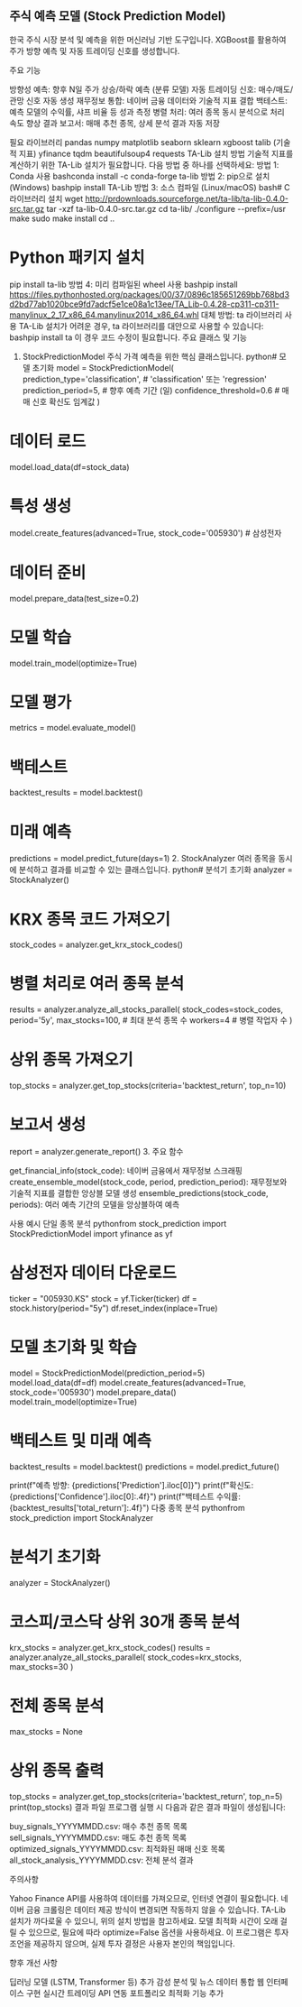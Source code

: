 ## 주식 예측 모델 (Stock Prediction Model)
한국 주식 시장 분석 및 예측을 위한 머신러닝 기반 도구입니다. XGBoost를 활용하여 주가 방향 예측 및 자동 트레이딩 신호를 생성합니다.

주요 기능

방향성 예측: 향후 N일 주가 상승/하락 예측 (분류 모델)
자동 트레이딩 신호: 매수/매도/관망 신호 자동 생성
재무정보 통합: 네이버 금융 데이터와 기술적 지표 결합
백테스트: 예측 모델의 수익률, 샤프 비율 등 성과 측정
병렬 처리: 여러 종목 동시 분석으로 처리 속도 향상
결과 보고서: 매매 추천 종목, 상세 분석 결과 자동 저장

필요 라이브러리
pandas
numpy
matplotlib
seaborn
sklearn
xgboost
talib (기술적 지표)
yfinance
tqdm
beautifulsoup4
requests
TA-Lib 설치 방법
기술적 지표를 계산하기 위한 TA-Lib 설치가 필요합니다. 다음 방법 중 하나를 선택하세요:
방법 1: Conda 사용
bashconda install -c conda-forge ta-lib
방법 2: pip으로 설치 (Windows)
bashpip install TA-Lib
방법 3: 소스 컴파일 (Linux/macOS)
bash# C 라이브러리 설치
wget http://prdownloads.sourceforge.net/ta-lib/ta-lib-0.4.0-src.tar.gz
tar -xzf ta-lib-0.4.0-src.tar.gz
cd ta-lib/
./configure --prefix=/usr
make
sudo make install
cd ..

# Python 패키지 설치
pip install ta-lib
방법 4: 미리 컴파일된 wheel 사용
bashpip install https://files.pythonhosted.org/packages/00/37/0896c185651269bb768bd3d2bd77ab1020bce9fd7adcf5e1ce08a1c13ee/TA_Lib-0.4.28-cp311-cp311-manylinux_2_17_x86_64.manylinux2014_x86_64.whl
대체 방법: ta 라이브러리 사용
TA-Lib 설치가 어려운 경우, ta 라이브러리를 대안으로 사용할 수 있습니다:
bashpip install ta
이 경우 코드 수정이 필요합니다.
주요 클래스 및 기능
1. StockPredictionModel
주식 가격 예측을 위한 핵심 클래스입니다.
python# 모델 초기화
model = StockPredictionModel(
    prediction_type='classification',  # 'classification' 또는 'regression'
    prediction_period=5,               # 향후 예측 기간 (일)
    confidence_threshold=0.6           # 매매 신호 확신도 임계값
)

# 데이터 로드
model.load_data(df=stock_data)

# 특성 생성
model.create_features(advanced=True, stock_code='005930')  # 삼성전자

# 데이터 준비
model.prepare_data(test_size=0.2)

# 모델 학습
model.train_model(optimize=True)

# 모델 평가
metrics = model.evaluate_model()

# 백테스트
backtest_results = model.backtest()

# 미래 예측
predictions = model.predict_future(days=1)
2. StockAnalyzer
여러 종목을 동시에 분석하고 결과를 비교할 수 있는 클래스입니다.
python# 분석기 초기화
analyzer = StockAnalyzer()

# KRX 종목 코드 가져오기
stock_codes = analyzer.get_krx_stock_codes()

# 병렬 처리로 여러 종목 분석
results = analyzer.analyze_all_stocks_parallel(
    stock_codes=stock_codes, 
    period='5y',
    max_stocks=100,  # 최대 분석 종목 수
    workers=4        # 병렬 작업자 수
)

# 상위 종목 가져오기
top_stocks = analyzer.get_top_stocks(criteria='backtest_return', top_n=10)

# 보고서 생성
report = analyzer.generate_report()
3. 주요 함수

get_financial_info(stock_code): 네이버 금융에서 재무정보 스크래핑
create_ensemble_model(stock_code, period, prediction_period): 재무정보와 기술적 지표를 결합한 앙상블 모델 생성
ensemble_predictions(stock_code, periods): 여러 예측 기간의 모델을 앙상블하여 예측

사용 예시
단일 종목 분석
pythonfrom stock_prediction import StockPredictionModel
import yfinance as yf

# 삼성전자 데이터 다운로드
ticker = "005930.KS"
stock = yf.Ticker(ticker)
df = stock.history(period="5y")
df.reset_index(inplace=True)

# 모델 초기화 및 학습
model = StockPredictionModel(prediction_period=5)
model.load_data(df=df)
model.create_features(advanced=True, stock_code='005930')
model.prepare_data()
model.train_model(optimize=True)

# 백테스트 및 미래 예측
backtest_results = model.backtest()
predictions = model.predict_future()

print(f"예측 방향: {predictions['Prediction'].iloc[0]}")
print(f"확신도: {predictions['Confidence'].iloc[0]:.4f}")
print(f"백테스트 수익률: {backtest_results['total_return']:.4f}")
다중 종목 분석
pythonfrom stock_prediction import StockAnalyzer

# 분석기 초기화
analyzer = StockAnalyzer()

# 코스피/코스닥 상위 30개 종목 분석
krx_stocks = analyzer.get_krx_stock_codes()
results = analyzer.analyze_all_stocks_parallel(
    stock_codes=krx_stocks,
    max_stocks=30
)

# 전체 종목 분석
max_stocks = None

# 상위 종목 출력
top_stocks = analyzer.get_top_stocks(criteria='backtest_return', top_n=5)
print(top_stocks)
결과 파일
프로그램 실행 시 다음과 같은 결과 파일이 생성됩니다:

buy_signals_YYYYMMDD.csv: 매수 추천 종목 목록
sell_signals_YYYYMMDD.csv: 매도 추천 종목 목록
optimized_signals_YYYYMMDD.csv: 최적화된 매매 신호 목록
all_stock_analysis_YYYYMMDD.csv: 전체 분석 결과

주의사항

Yahoo Finance API를 사용하여 데이터를 가져오므로, 인터넷 연결이 필요합니다.
네이버 금융 크롤링은 데이터 제공 방식이 변경되면 작동하지 않을 수 있습니다.
TA-Lib 설치가 까다로울 수 있으니, 위의 설치 방법을 참고하세요.
모델 최적화 시간이 오래 걸릴 수 있으므로, 필요에 따라 optimize=False 옵션을 사용하세요.
이 프로그램은 투자 조언을 제공하지 않으며, 실제 투자 결정은 사용자 본인의 책임입니다.

향후 개선 사항

딥러닝 모델 (LSTM, Transformer 등) 추가
감성 분석 및 뉴스 데이터 통합
웹 인터페이스 구현
실시간 트레이딩 API 연동
포트폴리오 최적화 기능 추가
